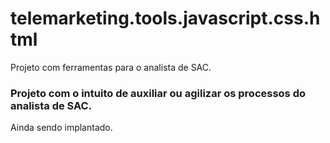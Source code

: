 # telemarketing.tools.javascript.css.html
Projeto com ferramentas para o analista de SAC.  


### Projeto com o intuito de auxiliar ou agilizar os processos do analista de SAC. 
Ainda sendo implantado.
